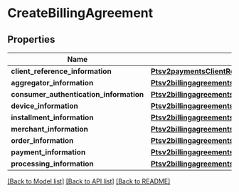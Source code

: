 # CreateBillingAgreement

## Properties
Name | Type | Description | Notes
------------ | ------------- | ------------- | -------------
**client_reference_information** | [**Ptsv2paymentsClientReferenceInformation**](Ptsv2paymentsClientReferenceInformation.md) |  | [optional] 
**aggregator_information** | [**Ptsv2billingagreementsAggregatorInformation**](Ptsv2billingagreementsAggregatorInformation.md) |  | [optional] 
**consumer_authentication_information** | [**Ptsv2billingagreementsConsumerAuthenticationInformation**](Ptsv2billingagreementsConsumerAuthenticationInformation.md) |  | [optional] 
**device_information** | [**Ptsv2billingagreementsDeviceInformation**](Ptsv2billingagreementsDeviceInformation.md) |  | [optional] 
**installment_information** | [**Ptsv2billingagreementsInstallmentInformation**](Ptsv2billingagreementsInstallmentInformation.md) |  | [optional] 
**merchant_information** | [**Ptsv2billingagreementsMerchantInformation**](Ptsv2billingagreementsMerchantInformation.md) |  | [optional] 
**order_information** | [**Ptsv2billingagreementsOrderInformation**](Ptsv2billingagreementsOrderInformation.md) |  | [optional] 
**payment_information** | [**Ptsv2billingagreementsPaymentInformation**](Ptsv2billingagreementsPaymentInformation.md) |  | [optional] 
**processing_information** | [**Ptsv2billingagreementsProcessingInformation**](Ptsv2billingagreementsProcessingInformation.md) |  | [optional] 

[[Back to Model list]](../README.md#documentation-for-models) [[Back to API list]](../README.md#documentation-for-api-endpoints) [[Back to README]](../README.md)


